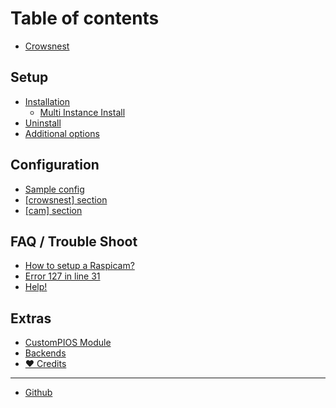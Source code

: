 # Table of contents

* [Crowsnest](README.md)

## Setup

* [Installation](setup/installation/README.md)
  * [Multi Instance Install](setup/installation/multi-instance-install.md)
* [Uninstall](setup/uninstall.md)
* [Additional options](setup/additional-options.md)

## Configuration

* [Sample config](configuration/sample-config.md)
* [\[crowsnest\] section](configuration/crowsnest-section.md)
* [\[cam\] section](configuration/cam-section.md)

## FAQ / Trouble Shoot

* [How to setup a Raspicam?](faq-trouble-shoot/how-to-setup-a-raspicam.md)
* [Error 127 in line 31](faq-trouble-shoot/error-127-in-line-31.md)
* [Help!](faq-trouble-shoot/help.md)

## Extras

* [CustomPIOS Module](extras/custompios-module.md)
* [Backends](extras/backends.md)
* [❤ Credits](extras/credits.md)

***

* [Github](https://github.com/mainsail-crew/crowsnest)
